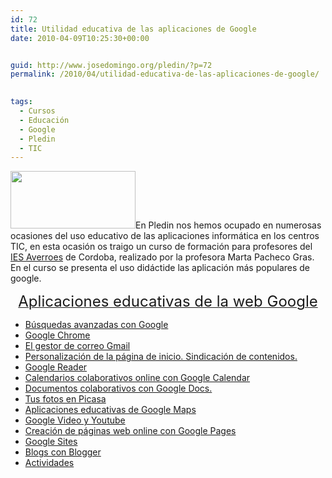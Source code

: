 ```yaml
---
id: 72
title: Utilidad educativa de las aplicaciones de Google
date: 2010-04-09T10:25:30+00:00


guid: http://www.josedomingo.org/pledin/?p=72
permalink: /2010/04/utilidad-educativa-de-las-aplicaciones-de-google/

  
tags:
  - Cursos
  - Educación
  - Google
  - Pledin
  - TIC
---
```

<img class="aligncenter" title="google" src="http://sites.google.com/site/cursocepcordoba/_/rsrc/1256867692802/google_pizarra-medium-init-.jpg" alt="" width="200" height="92" />En Pledin nos hemos ocupado en numerosas ocasiones del uso educativo de las aplicaciones informática en los centros TIC, en esta ocasión os traigo un curso de formación para profesores del [IES Averroes](http://www.juntadeandalucia.es/averroes/centros-tic/14002984/helvia/sitio/) de Cordoba, realizado por la profesora Marta Pacheco Gras. En el curso se presenta el uso didáctide las aplicación más populares de google.

<p style="text-align: center;">
  <a href="http://sites.google.com/site/cursocepcordoba/home"><span style="font-size: x-large;">Aplicaciones educativas de la web Google</span></a>
</p>

<p style="text-align: center;">
  <ul>
    <li>
      <a href="http://sites.google.com/site/cursocepcordoba/busquedasavanzadas">Búsquedas avanzadas con Google</a>
    </li>
    <li>
      <a href="http://sites.google.com/site/cursocepcordoba/googlechrome">Google Chrome</a>
    </li>
    <li>
      <a href="http://sites.google.com/site/cursocepcordoba/gmail">El gestor de correo Gmail</a>
    </li>
    <li>
      <a href="http://sites.google.com/site/cursocepcordoba/paginapersonalizada">Personalización de la página de inicio. Sindicación de contenidos.</a>
    </li>
    <li>
      <a href="http://sites.google.com/site/cursocepcordoba/googlereader">Google Reader</a>
    </li>
    <li>
      <a href="http://sites.google.com/site/cursocepcordoba/calendario">Calendarios colaborativos online con Google Calendar</a>
    </li>
    <li>
      <a href="http://sites.google.com/site/cursocepcordoba/googledocs">Documentos colaborativos con Google Docs.</a>
    </li>
    <li>
      <a href="http://sites.google.com/site/cursocepcordoba/picasa">Tus fotos en Picasa</a>
    </li>
    <li>
      <a href="http://sites.google.com/site/cursocepcordoba/googlemaps">Aplicaciones educativas de Google Maps</a>
    </li>
    <li>
      <a href="http://sites.google.com/site/cursocepcordoba/googlevideoyyoutube">Google Video y Youtube</a>
    </li>
    <li>
      <a href="http://sites.google.com/site/cursocepcordoba/pagecreator">Creación de páginas web online con Google Pages</a>
    </li>
    <li>
      <a href="http://sites.google.com/site/cursocepcordoba/googlesites">Google Sites </a>
    </li>
    <li>
      <a href="http://sites.google.com/site/cursocepcordoba/blogs">Blogs con Blogger</a>
    </li>
    <li>
      <a href="http://sites.google.com/site/cursocepcordoba/practica1">Actividades </a>
    </li>
  </ul>
  
  <!-- AddThis Advanced Settings generic via filter on the_content -->
  
  <!-- AddThis Share Buttons generic via filter on the_content -->